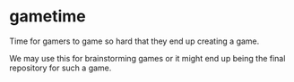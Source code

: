 # gametime
Time for gamers to game so hard that they end up creating a game.

We may use this for brainstorming games or it might end up being the final repository for such a game.
